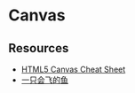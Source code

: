 # Canvas


## Resources

- [HTML5 Canvas Cheat Sheet](http://cheatsheetworld.com/programming/html5-canvas-cheat-sheet/)
- [一只会飞的鱼](http://supperjet.github.io/tags/canvas/)
